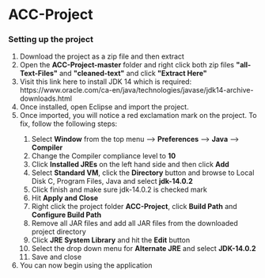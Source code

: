 # ACC-Project

<h3>Setting up the project</h3>

<ol>
<li>Download the project as a zip file and then extract</li>
<li>Open the <strong>ACC-Project-master</strong> folder and right click both zip files <strong>"all-Text-Files"</strong> and <strong>"cleaned-text"</strong> and click <strong>"Extract Here"</strong></li>
<li>Visit this link here to install JDK 14 which is required:</li>
https://www.oracle.com/ca-en/java/technologies/javase/jdk14-archive-downloads.html
<li>Once installed, open Eclipse and import the project.</li>
<li>Once imported, you will notice a red exclamation mark on the project. To fix, follow the following steps:</li>
<ol>
<li>Select <strong>Window</strong> from the top menu --> <strong>Preferences</strong> --> <strong>Java</strong> --> <strong>Compiler</strong></li>
<li>Change the Compiler compliance level to <strong>10</strong></li>
<li>Click <strong>Installed JREs</strong> on the left hand side and then click <strong>Add</strong></li>
<li>Select <strong>Standard VM</strong>, click the <strong>Directory</strong> button and browse to Local Disk C, Program Files, Java and select <strong>jdk-14.0.2</strong></li>
<li>Click finish and make sure jdk-14.0.2 is checked mark</li>
<li>Hit <strong>Apply and Close</strong></li>
<li>Right click the project folder <strong>ACC-Project</strong>, click <strong>Build Path</strong> and <strong>Configure Build Path</strong></li>
<li>Remove all JAR files and add all JAR files from the downloaded project directory</li>
<li>Click <strong>JRE System Library</strong> and hit the <strong>Edit</strong> button</li>
<li>Select the drop down menu for <strong>Alternate JRE</strong> and select <strong>JDK-14.0.2</strong></li>
<li>Save and close</li>
</ol>
<li>You can now begin using the application</li>
</ol>
